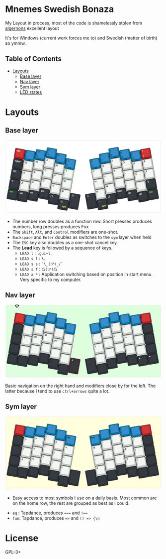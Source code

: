<!-- -*- mode: markdown; fill-column: 8192 -*- -->

Mnemes Swedish Bonaza
=======================

My Layout in process, most of the code is shamelessly stolen from [algernons][algernon] excellent layout

 [algernon]: https://github.com/algernon/ergodox-layout

It's for Windows (current work forces me to) and Swedish (matter of birth) so ymmw.

## Table of Contents

* [Layouts](#layouts)
    - [Base layer](#base-layer)
    - [Nav layer](#nav-layer)
    - [Sym layer](#sym-layer)
    - [LED states](#led-states)

# Layouts

## Base layer

![Base layer](img/base.png)


* The number row doubles as a function row. Short presses produces numbers, long presses produces Fxx
* The `Shift`, `Alt`, and `Control` modifiers are one-shot.
* `Backspace` and `Enter` doubles as switches to the `sym` layer when held
* The `ESC` key also doubles as a one-shot cancel key.
* The **Lead** key is followed by a sequence of keys.
    - `LEAD l`   : `lgui+l`.
    - `LEAD s l` : `λ`.
    - `LEAD s s` : `¯\_(ツ)_/¯`
    - `LEAD s f` : `凸(ツ)凸`
    - `LEAD a *` : Application switching based on position in start menu. Very specific to my computer.


## Nav layer

![Nav layer](img/fun.png)

Basic navigation on the right hand and modifiers close
by for the left. The latter because I tend to use `ctrl+arrows` quite a lot.

## Sym layer

![Sym layer](img/sym.png)

* Easy access to most symbols I use on a daily basis. Most common are on the home row, the rest are grouped as best as I could.

- `eq` : Tapdance, produces `===` and `!==`
- `fun`: Tapdance, produces `=>` and `() => {\n`

# License
  GPL-3+
